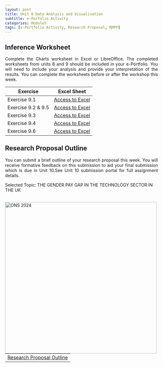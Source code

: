 ```yaml
---
layout: post
title: Unit 8 Data Analysis and Visualisation
subtitle: e-Porfolio Activity
categories: Module5
tags: [e-Portfolio Activity, Research Proposal, RMPP]
---
```

<html lang="en">



<body>



<h2>Inference Worksheet</h2>

<p style="text-align: justify;">Complete the Charts worksheet in Excel or LibreOffice. The completed worksheets from units 8 and 9 should be included in your e-Portfolio. You will need to include your analysis and provide your interpretation of the results. You can complete the worksheets before or after the workshop this week.</p>

<table>
  <thead>
    <tr>
      <th>Exercise</th>
      <th>Excel Sheet</th>
    </tr>
  </thead>
  <tbody>
    <tr>
      <td>Exercise 9.1</td>
      <td><a href="../../../../artefacts/RMPP_Unit9_Exe 9.1D.xlsx" target="_blank" class="button large">Access to Excel</a></td>
    </tr>
    <tr>
      <td>Exercise 9.2 & 9.5 </td>
      <td><a href="../../../../artefacts/RMPP_Unit9_Exe 9.2E.xlsx" target="_blank" class="button large">Access to Excel</a></td>
    </tr>
    <tr>
      <td>Exercise 9.3</td>
      <td><a href="../../../../artefacts/RMPP_Unit9_Exe 9.3B.xlsx" target="_blank" class="button large">Access to Excel</a></td>
    </tr>
    <tr>
      <td>Exercise 9.4</td>
      <td><a href="../../../../artefacts/RMPP_Unit9_Exa 9.1D.xlsx" target="_blank" class="button large">Access to Excel</a></td>
    </tr>
     <tr>
      <td>Exercise 9.6</td>
      <td><a href="../../../../artefacts/RMPP_Unit9_Exa 9.3B.xlsx" target="_blank" class="button large">Access to Excel</a></td>
    </tr>
  </tbody>
</table>

<h2>Research Proposal Outline</h2>

<p style="text-align: justify;"> You can submit a brief outline of your research proposal this week. You will receive formative feedback on this submission to aid your final submission which is due in Unit 10.See Unit 10 submission portal for full assignment details.</p>

<p>Selected Topic: THE GENDER PAY GAP IN THE TECHNOLOGY SECTOR IN THE UK </p>
<br>

<img src="../../../../assets/images/banners/RMPP_Gender_Pay.png" alt="ONS 2024" width="500" align="left">

<br>

<table>
    <tr>
       <td> <a href="../../../../artefacts/RMPP_Unit08-ResearchProposal_Outline.pdf" target="_blank" class="button large">Research Proposal Outline</a></td> 
    </tr>
</table>



</body>
</html>



